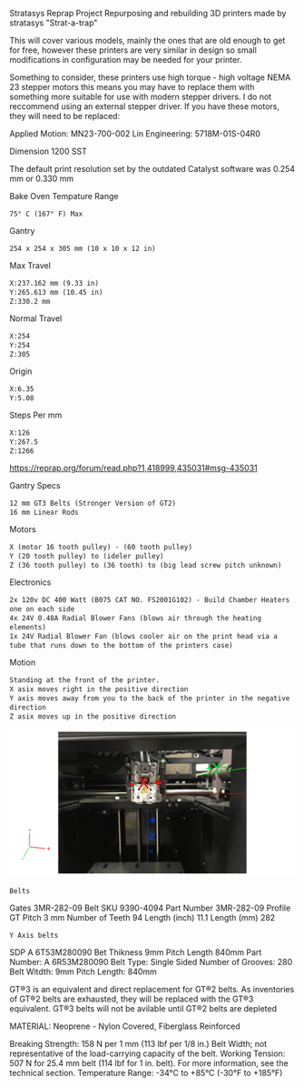 ﻿Stratasys Reprap Project
Repurposing and rebuilding 3D printers made by stratasys "Strat-a-trap"

This will cover various models, mainly the ones that are old enough to get for free, however these printers are very similar in design so small modifications in configuration may be needed for your printer.

Something to consider, these printers use high torque - high voltage NEMA 23 stepper motors this means you may have to replace them with something more suitable for use with modern stepper drivers. 
I do not reccommend using an external stepper driver.
If you have these motors, they will need to be replaced: 

Applied Motion: MN23-700-002 
Lin Engineering: 5718M-01S-04R0

Dimension 1200 SST


The default print resolution set by the outdated Catalyst software was 0.254 mm or 0.330 mm


Bake Oven Tempature Range

    75° C (167° F) Max

Gantry

    254 x 254 x 305 mm (10 x 10 x 12 in)


Max Travel

    X:237.162 mm (9.33 in) 
    Y:265.613 mm (10.45 in)
    Z:330.2 mm
  
Normal Travel

    X:254
    Y:254
    Z:305
  
Origin

    X:6.35
    Y:5.08
Steps Per mm

    X:126 
    Y:267.5
    Z:1266

https://reprap.org/forum/read.php?1,418999,435031#msg-435031 


Gantry Specs

    12 mm GT3 Belts (Stronger Version of GT2)
    16 mm Linear Rods
Motors

    X (motor 16 tooth pulley) - (60 tooth pulley)
    Y (20 tooth pulley) to (ideler pulley)
    Z (36 tooth pulley) to (36 tooth) to (big lead screw pitch unknown)
Electronics

    2x 120v DC 400 Watt (B075 CAT NO. FS2001G102) - Build Chamber Heaters one on each side
    4x 24V 0.48A Radial Blower Fans (blows air through the heating elements)
    1x 24V Radial Blower Fan (blows cooler air on the print head via a tube that runs down to the bottom of the printers case)

Motion

    Standing at the front of the printer.
    X asix moves right in the positive direction
    Y axis moves away from you to the back of the printer in the negative direction
    Z asix moves up in the positive direction

![ScreenShot](Stratasysxyz_illustration1.jpg)

    Belts
Gates 3MR-282-09 Belt
SKU	9390-4094
Part Number	3MR-282-09
Profile	GT
Pitch	3 mm
Number of Teeth	94
Length (inch)	11.1
Length (mm)	282


    Y Axis belts
SDP A 6T53M280090
Bet Thikness 9mm
Pitch Length 840mm
Part Number: A 6R53M280090
Belt Type: Single Sided
Number of Grooves: 280
Belt Witdth: 9mm
Pitch Length: 840mm

GT®3 is an equivalent and direct
replacement for GT®2 belts. As
inventories of GT®2 belts are
exhausted, they will be replaced
with the GT®3 equivalent. GT®3
belts will not be avilable until
GT®2 belts are depleted

MATERIAL:
Neoprene - Nylon Covered, Fiberglass Reinforced

Breaking Strength:
158 N per 1 mm (113 lbf per 1/8 in.) Belt Width;
not representative of the load-carrying
capacity of the belt.
Working Tension:
507 N for 25.4 mm belt (114 lbf for 1 in. belt).
For more information, see the technical section.
Temperature Range:
-34°C to +85°C (-30°F to +185°F)
